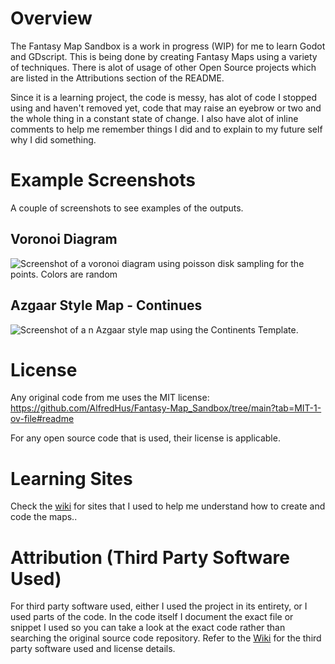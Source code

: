 # Overview
The Fantasy Map Sandbox is a work in progress (WIP) for me to learn Godot and GDscript. This is being done by creating Fantasy Maps using a variety of techniques. There is alot of usage of other Open Source projects which are listed in the Attributions section of the README.

Since it is a learning project, the code is messy, has alot of code I stopped using and haven't removed yet, code that may raise an eyebrow or two and the whole thing in a constant state of change. I also have alot of inline comments to help me remember things I did and to explain to my future self why I did something.

# Example Screenshots
A couple of screenshots to see examples of the outputs.

## Voronoi Diagram
![Screenshot of a voronoi diagram using poisson disk sampling for the points. Colors are random](/res/images/voronoi_with_poisson.png)

## Azgaar Style Map - Continues
![Screenshot of a n Azgaar style map using the Continents Template.](/res/images/continents.png)

# License
Any original code from me uses the MIT license: https://github.com/AlfredHus/Fantasy-Map_Sandbox/tree/main?tab=MIT-1-ov-file#readme

For any open source code that is used, their license is applicable.

# Learning Sites
Check the [wiki](https://github.com/AlfredHus/Fantasy_Map_Sandbox/wiki/Learning-Sites) for sites that I used to help me understand how to create and code the maps.. <br/>

# Attribution (Third Party Software Used)
For third party software used, either I used the project in its entirety, or I used parts of the code. In the code itself I document the exact file or snippet I used so you can take a look at the exact code rather than searching the original source code repository.
Refer to the [Wiki](https://github.com/AlfredHus/Fantasy_Map_Sandbox/wiki/Attribution-(Third-Party-Software)) for the third party software used and license details.
